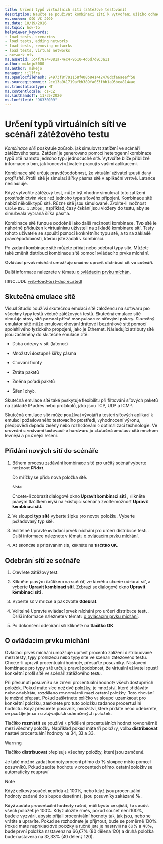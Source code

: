 ```yaml
---
title: Určení typů virtuálních sítí (zátěžové testování)
description: Naučte se používat kombinaci sítí k vytvoření užšího odhadu toho, jak koncoví uživatelé pracují s vašimi aplikacemi.
ms.custom: SEO-VS-2020
ms.date: 10/19/2016
ms.topic: how-to
helpviewer_keywords:
- load tests, scenarios
- load tests, adding networks
- load tests, removing networks
- load tests, virtual networks
- network mix
ms.assetid: 3c4f7874-081a-4ec4-9510-4d6d7d863a11
author: mikejo5000
ms.author: mikejo
manager: jillfra
ms.openlocfilehash: 94973f8f791158f408b841442478dcfa6aeeff58
ms.sourcegitcommit: 9ce13a961719afbb389fa033fbb1a93bea814aae
ms.translationtype: MT
ms.contentlocale: cs-CZ
ms.lasthandoff: 11/30/2020
ms.locfileid: "96330209"
---
```

# <a name="specify-virtual-network-types-in-a-load-test-scenario"></a>Určení typů virtuálních sítí ve scénáři zátěžového testu

*Kombinace sítě* poskytuje způsob, jak simulovat zatížení ve scénáři zátěžového testu. Zatížení je generováno pomocí heterogenní kombinace typů sítě namísto jednoho typu jednoduché sítě. Vytvoříte blíže přibližné informace o tom, jak koncoví uživatelé pracují s vašimi aplikacemi.

Kombinace sítě určuje pravděpodobnost, že virtuální uživatel spustí daný *profil sítě*. Profil sítě je simulací šířky pásma sítě v aplikační vrstvě. Latence nesimuluje.

Když vytvoříte zátěžový test, může být vhodné simulovat toto zatížení prostřednictvím více než jednoho typu síťového připojení. Kombinace sítě nabízí několik typů sítě. Různé sítě jsou simulované. Zvolíte-li možnost `Cable-DSL 1.5Mbps` , například, časy čekání jsou vloženy do testu, aby se simulovala vybraná šířka pásma.

Kombinace sítě funguje podobně jako další možnosti kombinace. Typ sítě je náhodně přidružen k virtuálnímu uživateli na základě kombinace sítí. Testy tohoto uživatele se spouští pomocí konkrétního typu sítě, a to na základě pravděpodobnosti, kterou jste zadali v kombinaci.

Po zadání kombinace sítě můžete přidat nebo odebrat typy sítě. Můžete také změnit distribuci kombinace sítě pomocí ovládacího prvku míchání.

Ovládací prvek míchání umožňuje snadno upravit distribuci sítí ve scénáři.

Další informace naleznete v tématu [o ovládacím prvku míchání](../test/specify-virtual-network-types-in-a-load-test-scenario.md).

[!INCLUDE [web-load-test-deprecated](includes/web-load-test-deprecated.md)]

## <a name="true-network-emulation"></a>Skutečná emulace sítě

Visual Studio používá skutečnou emulaci sítě založenou na softwaru pro všechny typy testů včetně zátěžových testů. Skutečná emulace sítě simuluje stavy sítě pomocí přímé manipulace se síťovými pakety. Skutečný emulátor sítě může emulovat chování drátové i bezdrátové sítě pomocí spolehlivého fyzického propojení, jako je Ethernet. Následující atributy sítě jsou začleněny do skutečné emulace sítě:

- Doba odezvy v síti (latence)

- Množství dostupné šířky pásma

- Chování fronty

- Ztráta paketů

- Změna pořadí paketů

- Šíření chyb.

Skutečná emulace sítě také poskytuje flexibilitu při filtrování síťových paketů na základě IP adres nebo protokolů, jako jsou TCP, UDP a ICMP.

Skutečná emulace sítě může používat vývojáři a testeri síťových aplikací k emulaci požadovaného testovacího prostředí, vyhodnocení výkonu, předpovědi dopadu změny nebo rozhodování o optimalizaci technologie. Ve srovnání s vrstvami testovacího hardwaru je skutečná emulace sítě mnohem levnější a pružnější řešení.

## <a name="to-add-new-networks-to-a-scenario"></a>Přidání nových sítí do scénáře

1. Během procesu zadávání kombinace sítě pro určitý scénář vyberte možnost **Přidat**.

     Do mřížky se přidá nová položka sítě.

    > [!NOTE]
    > Chcete-li zobrazit dialogové okno **Upravit kombinaci sítí** , klikněte pravým tlačítkem myši na existující scénář a zvolte možnost **Upravit kombinaci sítí**.

2. Ve sloupci **typ sítě** vyberte šipku pro novou položku. Vyberte požadovaný typ sítě.

3. Volitelné Upravte ovládací prvek míchání pro určení distribuce testu. Další informace naleznete v tématu [o ovládacím prvku míchání](../test/specify-virtual-network-types-in-a-load-test-scenario.md).

4. Až skončíte s přidáváním sítí, klikněte na **tlačítko OK**.

## <a name="to-remove-networks-from-a-scenario"></a>Odebrání sítí ze scénáře

1. Otevřete zátěžový test.

2. Klikněte pravým tlačítkem na scénář, ze kterého chcete odebrat síť, a vyberte **Upravit kombinaci sítí**. Zobrazí se dialogové okno **Upravit kombinaci sítí** .

3. Vyberte síť v mřížce a pak zvolte **Odebrat**.

4. Volitelné Upravte ovládací prvek míchání pro určení distribuce testu. Další informace naleznete v tématu [o ovládacím prvku míchání](../test/specify-virtual-network-types-in-a-load-test-scenario.md).

5. Po dokončení odebírání sítí klikněte na **tlačítko OK**.

## <a name="about-the-mix-control"></a>O ovládacím prvku míchání

Ovládací prvek míchání umožňuje upravit procento zatížení distribuované mezi testy, typy prohlížečů nebo typy sítě ve scénáři zátěžového testu. Chcete-li upravit procentuální hodnoty, přesuňte posuvníky. Nastavení kombinace pro typy sítě určuje pravděpodobnost, že virtuální uživatel spustí konkrétní profil sítě ve scénáři zátěžového testu.

Při přesunutí posuvníku se změní procentuální hodnoty všech dostupných položek. Pokud máte více než dvě položky, je množství, které přidáváte nebo odebíráte, rozděleno rovnoměrně mezi ostatní položky. Toto chování je možné přepsat. Pokud zaškrtnete políčko ve sloupci uzamknout pro konkrétní položku, zamknete pro tuto položku zadanou procentuální hodnotu. Když přesunete posuvník, množství, které přidáte nebo odeberete, se použije jenom u zbývajících odemčených položek.

Tlačítko **rozmístit** se používá k přidělení procentuálních hodnot rovnoměrně mezi všechny položky. Například pokud máte tři položky, volba **distribuovat** nastaví procentuální hodnoty na 34, 33 a 33.

> [!WARNING]
> Tlačítko **distribuovat** přepisuje všechny položky, které jsou zamčené.

Je také možné zadat hodnoty procent přímo do **%** sloupce místo pomocí posuvníků. Pokud zadáte hodnotu v procentech přímo, ostatní položky se automaticky neupraví.

> [!NOTE]
> Když celkový součet nepřidá až 100%, nebo když jsou procentuální hodnoty zadané do sloupce desetinná, jsou posuvníky zakázané **%** .

Když zadáte procentuální hodnoty ručně, měli byste se ujistit, že součet všech položek je 100%. Když uložíte směs, pokud součet není 100%, budete vyzváni, abyste přijali procentuální hodnoty tak, jak jsou, nebo se vrátíte a upravíte. Pokud se rozhodnete je přijmout, bude se poměrně 100%.  Pokud máte například dvě položky a ručně jste je nastavili na 80% a 40%, bude první položka nastavena na 66,67% (80 dělena 120) a druhá položka bude nastavena na 33,33% (40 dělený 120).
